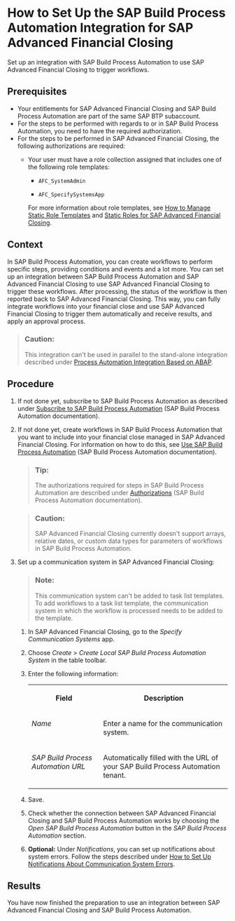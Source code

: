 <!-- loio0d8e37f0589e4ef7a9fbbc48de4c1ea4 -->

# How to Set Up the SAP Build Process Automation Integration for SAP Advanced Financial Closing

Set up an integration with SAP Build Process Automation to use SAP Advanced Financial Closing to trigger workflows.



<a name="loio0d8e37f0589e4ef7a9fbbc48de4c1ea4__prereq_nqx_p4r_zcc"/>

## Prerequisites

-   Your entitlements for SAP Advanced Financial Closing and SAP Build Process Automation are part of the same SAP BTP subaccount.
-   For the steps to be performed with regards to or in SAP Build Process Automation, you need to have the required authorization.
-   For the steps to be performed in SAP Advanced Financial Closing, the following authorizations are required:
    -   Your user must have a role collection assigned that includes one of the following role templates:

        -   `AFC_SystemAdmin`

        -   `AFC_SpecifySystemsApp`


        For more information about role templates, see [How to Manage Static Role Templates](../User-Management/how-to-manage-static-role-templates-0cca34d.md) and [Static Roles for SAP Advanced Financial Closing](../User-Management/static-roles-for-sap-advanced-financial-closing-b92a241.md).





## Context

In SAP Build Process Automation, you can create workflows to perform specific steps, providing conditions and events and a lot more. You can set up an integration between SAP Build Process Automation and SAP Advanced Financial Closing to use SAP Advanced Financial Closing to trigger these workflows. After processing, the status of the workflow is then reported back to SAP Advanced Financial Closing. This way, you can fully integrate workflows into your financial close and use SAP Advanced Financial Closing to trigger them automatically and receive results, and apply an approval process.

> ### Caution:  
> This integration can't be used in parallel to the stand-alone integration described under [Process Automation Integration Based on ABAP](process-automation-integration-based-on-abap-a1d7fe3.md).



## Procedure

1.  If not done yet, subscribe to SAP Build Process Automation as described under [Subscribe to SAP Build Process Automation](https://help.sap.com/docs/build-process-automation/sap-build-process-automation/subscribe-to-sap-build-process-automation) \(SAP Build Process Automation documentation\).

2.  If not done yet, create workflows in SAP Build Process Automation that you want to include into your financial close managed in SAP Advanced Financial Closing. For information on how to do this, see [Use SAP Build Process Automation](https://help.sap.com/docs/build-process-automation/sap-build-process-automation/using-sap-build-process-automation) \(SAP Build Process Automation documentation\).

    > ### Tip:  
    > The authorizations required for steps in SAP Build Process Automation are described under [Authorizations](https://help.sap.com/docs/build-process-automation/sap-build-process-automation/authorizations) \(SAP Build Process Automation documentation\).

    > ### Caution:  
    > SAP Advanced Financial Closing currently doesn't support arrays, relative dates, or custom data types for parameters of workflows in SAP Build Process Automation.

3.  Set up a communication system in SAP Advanced Financial Closing:

    > ### Note:  
    > This communication system can't be added to task list templates. To add workflows to a task list template, the communication system in which the workflow is processed needs to be added to the template.

    1.  In SAP Advanced Financial Closing, go to the *Specify Communication Systems* app.

    2.  Choose *Create* \> *Create Local SAP Build Process Automation System* in the table toolbar.

    3.  Enter the following information:


        <table>
        <tr>
        <th valign="top">

        Field
        
        </th>
        <th valign="top">

        Description
        
        </th>
        </tr>
        <tr>
        <td valign="top">
        
        *Name*
        
        </td>
        <td valign="top">
        
        Enter a name for the communication system.
        
        </td>
        </tr>
        <tr>
        <td valign="top">
        
        *SAP Build Process Automation URL*
        
        </td>
        <td valign="top">
        
        Automatically filled with the URL of your SAP Build Process Automation tenant.
        
        </td>
        </tr>
        </table>
        
    4.  Save.

    5.  Check whether the connection between SAP Advanced Financial Closing and SAP Build Process Automation works by choosing the *Open SAP Build Process Automation* button in the *SAP Build Process Automation* section.

    6.  **Optional:** Under *Notifications*, you can set up notifications about system errors. Follow the steps described under [How to Set Up Notifications About Communication System Errors](../System-Monitoring/how-to-set-up-notifications-about-communication-system-errors-835b2a2.md).





<a name="loio0d8e37f0589e4ef7a9fbbc48de4c1ea4__result_r2l_qxr_zcc"/>

## Results

You have now finished the preparation to use an integration between SAP Advanced Financial Closing and SAP Build Process Automation.

